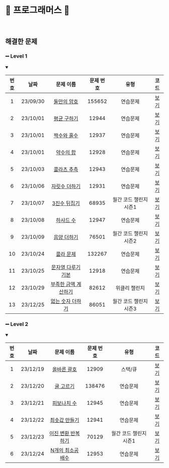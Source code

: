 🤍 프로그래머스 🤍
==============================
<br>

## 해결한 문제

### ➖ Level 1   
<details open>
<summary></summary>

| 번호  |    날짜    |                                     문제 이름                                      | 문제 번호  |      유형       |               코드               |
|:---:|:--------:|:------------------------------------------------------------------------------:|:------:|:-------------:|:------------------------------:|
|  1  | 23/09/30 |   [둘만의 암호](https://school.programmers.co.kr/learn/courses/30/lessons/155652)   | 155652 |     연습문제      |    [보기](./Lv.1/둘만의%20암호.c)     |
|  2  | 23/10/01 |   [평균 구하기](https://school.programmers.co.kr/learn/courses/30/lessons/12944)    | 12944  |     연습문제      |    [보기](./Lv.1/평균%20구하기.c)     |
|  3  | 23/10/01 |   [짝수와 홀수](https://school.programmers.co.kr/learn/courses/30/lessons/12937)    | 12937  |     연습문제      |     [보기](./Lv.1/짝수와%20홀수c)     |
|  4  | 23/10/01 |    [약수의 합](https://school.programmers.co.kr/learn/courses/30/lessons/12928)    | 12928  |     연습문제      |     [보기](./Lv.1/약수의%20합.c)     |
|  5  | 23/10/03 |   [콜라츠 추측](https://school.programmers.co.kr/learn/courses/30/lessons/12943)    | 12943  |     연습문제      |    [보기](./Lv.1/콜라츠%20추측.c)     |
|  6  | 23/10/06 |   [자릿수 더하기](https://school.programmers.co.kr/learn/courses/30/lessons/12931)   | 12931  |     연습문제      |    [보기](./Lv.1/자릿수%20더하기.c)    |
|  7  | 23/10/07 |   [3진수 뒤집기](https://school.programmers.co.kr/learn/courses/30/lessons/68935)   | 68935  | 월간 코드 챌린지 시즌1 |    [보기](./Lv.1/3진법%20뒤집기.c)    |
|  8  | 23/10/08 |    [하샤드 수](https://school.programmers.co.kr/learn/courses/30/lessons/12947)    | 12947  |     연습문제      |     [보기](./Lv.1/하샤드%20수.c)     |
|  9  | 23/10/09 |   [음양 더하기](https://school.programmers.co.kr/learn/courses/30/lessons/76501)    | 76501  | 월간 코드 챌린지 시즌2 |    [보기](./Lv.1/음양%20더하기.c)     |
| 10  | 23/10/24 |   [콜라 문제](https://school.programmers.co.kr/learn/courses/30/lessons/132267)    | 132267 |     연습문제      |     [보기](./Lv.1/콜라%20문제.c)     |
| 11  | 23/10/25 | [문자열 다루기 기본](https://school.programmers.co.kr/learn/courses/30/lessons/12918)  | 12918  |     연습문제      | [보기](./Lv.1/문자열%20다루기%20기본.c)  |
| 12  | 23/10/29 | [부족한 금액 계산하기](https://school.programmers.co.kr/learn/courses/30/lessons/82612) | 82612  |    위클리 챌린지    | [보기](./Lv.1/부족한%20금액%20계산하기.c) |
| 13  | 23/12/25 |  [없는 숫자 더하기](https://school.programmers.co.kr/learn/courses/30/lessons/86051)  | 86051  | 월간 코드 챌린지 시즌3 |  [보기](./Lv.1/없는%20숫자%20더하기.c)  |
</details>

### ➖ Level 2
<details open>
<summary></summary>

| 번호  |    날짜    |                                     문제 이름                                     | 문제 번호  |      유형       |              코드               |
|:---:|:--------:|:-----------------------------------------------------------------------------:|:------:|:-------------:|:-----------------------------:|
|  1  | 23/12/19 |   [올바른 괄호](https://school.programmers.co.kr/learn/courses/30/lessons/12909)   | 12909  |     스택/큐      |    [보기](./Lv.2/올바른%20괄호.c)    |
|  2  | 23/12/20 |   [귤 고르기](https://school.programmers.co.kr/learn/courses/30/lessons/138476)   | 138476 |     연습문제      |    [보기](./Lv.2/귤%20고르기.c)     |
|  3  | 23/12/21 |   [피보나치 수](https://school.programmers.co.kr/learn/courses/30/lessons/12945)   | 12945  |     연습문제      |    [보기](./Lv.2/피보나치%20수.c)    |
|  4  | 23/12/22 |  [최솟값 만들기](https://school.programmers.co.kr/learn/courses/30/lessons/12941)   | 12941  |     연습문제      |   [보기](./Lv.2/최솟값%20만들기.c)    |
|  5  | 23/12/23 | [이진 변환 반복하기](https://school.programmers.co.kr/learn/courses/30/lessons/70129) | 70129  | 월간 코드 챌린지 시즌1 | [보기](./Lv.2/이진%20변환%20반복하기.c) |
|  6  | 23/12/24 | [N개의 최소공배수](https://school.programmers.co.kr/learn/courses/30/lessons/12953)  | 12953  |     연습문제      |  [보기](./Lv.2/N개의%20최소공배수.c)   |

</details>